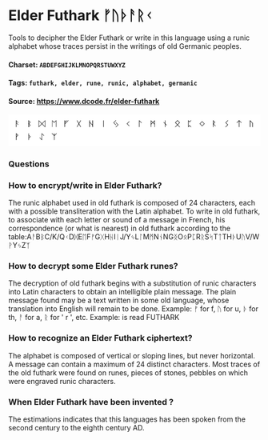 # Elder Futhark ᚠᚢᚦᚨᚱᚲ
Tools to decipher the Elder Futhark or write in this language using a runic alphabet whose traces persist in the writings of old Germanic peoples.

#### Charset: `ABDEFGHIJKLMNOPQRSTUWXYZ`

#### Tags: `futhark, elder, rune, runic, alphabet, germanic`

#### Source: https://www.dcode.fr/elder-futhark

![combined](./combined.png)

### Questions

### How to encrypt/write in Elder Futhark?
The runic alphabet used in old futhark is composed of 24 characters, each with a possible transliteration with the Latin alphabet. To write in old futhark, to associate with each letter or sound of a message in French, his correspondence (or what is nearest) in old futhark according to the table:AᚨBᛒC/K/QᚲDᛞEᛖFᚠGᚷHᚺIᛁJ/YᛃLᛚMᛗNᚾNGᛝOᛟPᛈRᚱSᛋTᛏTHᚦUᚢV/WᚹYᛃZᛉ

### How to decrypt some Elder Futhark runes?
The decryption of old futhark begins with a substitution of runic characters into Latin characters to obtain an intelligible plain message. The plain message found may be a text written in some old language, whose translation into English will remain to be done. Example: ᚠ for f, ᚢ for u, ᚦ for th, ᚨ for a, ᚱ for ' r ', etc. Example:  is read FUTHARK

### How to recognize an Elder Futhark ciphertext?
The alphabet is composed of vertical or sloping lines, but never horizontal. A message can contain a maximum of 24 distinct characters. Most traces of the old futhark were found on runes, pieces of stones, pebbles on which were engraved runic characters.

### When Elder Futhark have been invented ?
The estimations indicates that this languages has been spoken from the second century to the eighth century AD.

